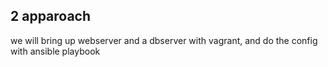 ## 2 apparoach
 we will bring up webserver and a dbserver with vagrant, and do the config with ansible playbook
